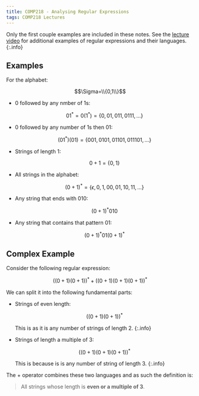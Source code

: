 ```yaml
---
title: COMP218 - Analysing Regular Expressions
tags: COMP218 Lectures
---
```

Only the first couple examples are included in these notes. See the [lecture video](https://liverpool.instructure.com/courses/47455/modules/items/1252626) for additional examples of regular expressions and their languages.
{:.info}

## Examples
For the alphabet:

$$\Sigma=\\{0,1\\}$$

* 0 followed by any nmber of 1s:

	$$
	01^* = 0(1^*) = \{0, 01, 011, 0111, \ldots\}
	$$
* 0 followed by  any number of 1s then 01:

	$$
	(01^*)(01) = \{ 001, 0101,01101,011101,\ldots\}
	$$

* Strings of length 1:
	
	$$0+1=\{0,1\}$$
	
* All strings in the alphabet:

	$$(0+1)^*=\{\epsilon,0,1,00,01,10,11,\ldots\}$$
* Any string that ends with 010:

	$$(0+1)^*010$$
* Any string that contains that pattern 01:

	$$(0+1)^*01(0+1)^*$$

## Complex Example
Consider the following regular expression:

$$((0+1)(0+1))^*+((0+1)(0+1)(0+1))^*$$

We can split it into the following fundamental parts:

* Strings of even length:

	$$((0+1)(0+1))^*$$
	
	This is as it is any number of strings of length 2.
	{:.info}
* Strings of length a multiple of 3:

	$$((0+1)(0+1)(0+1))^*$$
	
	This is because is is any number of string of length 3.
	{:.info}

The $+$ operator combines these two languages and as such the definition is:

> All strings whose length is **even or a multiple of 3**.
